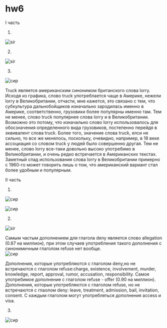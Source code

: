 # hw6

I часть

1.
![sir](https://sun1-7.userapi.com/c840625/v840625365/6cff0/IpgARK2hsZU.jpg)

2.
![sir](https://sun1-16.userapi.com/c834404/v834404790/1038cc/X8SLmAXKKd8.jpg)

3. 
![сир](https://pp.userapi.com/c841124/v841124050/83c0e/WgaWRW3h2hc.jpg) 

Truck является американским синонимом британского слова lorry. Исходя из графика, слово truck употреблается чаще в Америке, нежели lorry в Великобритании, отчасти, мне кажется, это связано с тем, что субкультура дальнобойщиков изначально зародилась именно в Америке, соответственно, грузовики более популярны именно там. Тем не менее, слово truck популярнее слова lorry и в Великобритании. Возможно это потому, что изначально слово lorry использовалось для обосзначения определенного вида грузовиков, постепенно перейдя в эквивалент слова truck. Более того, значение слова truck, елси не сильно, то все же менялось, поскольку, очевидно, например, в 18 веке ассоциация со словом truck у людей было совершенно другая. Тем не менее, слово lorry все-таки довольно высоко употребимо в Великобритании, и очень редко встречается в Американских текстах. Заметный спад использования слова lorry в Великобритании примерно с 1960-го может говорить лишь о том, что американский вариант стал более удобным и популярным. 



II часть

1. 
![сир](https://pp.userapi.com/c845417/v845417118/18ca6/Uz1-fYNJ_pE.jpg)

![сир](https://pp.userapi.com/c845417/v845417118/18caf/BoCbx3NNI1k.jpg)

2.
![sir](https://pp.userapi.com/c845417/v845417846/1ac2f/ry0pawqKxVQ.jpg)

Самым частым дополнением для глагола deny является слово allegation (0.87 на миллион), при этом случаев употребления такого дополнения с синонимичным глаголом refuse нет вообще.  
![сир](https://pp.userapi.com/c845524/v845524270/19a27/YUAn3npSmoo.jpg)

Дополнения, которые употребляются с глаголом deny,но не встречаются с глаголом refuse:charge, existence, involvement, murder, knowledge, report, approval, rumor, accusation, responsibility. 
Самое употребимое дополнение с глаголом refuse - offer (0.90 на миллион). 
Дополнения, которые употребляются с глаголом refuse, но не встречаются с глаолом deny: leave, treatment, admission, bail, invitation, consent. 
С каждым глаголом могут употребляться дополнения access и visa.


3.
![сир](https://sun1-1.userapi.com/c824504/v824504199/10036b/ON0tjGfy7vA.jpg)
